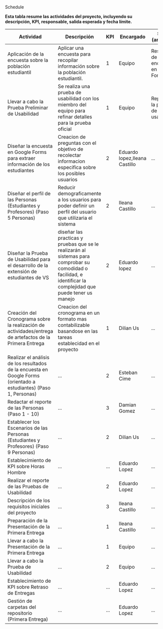 Schedule

**Esta tabla resume las actividades del proyecto, incluyendo su descripción, KPI, responsable, salida esperada y fecha límite.**

| Actividad | Descripción | KPI | Encargado | Salida (artefacto) | Deadline |
|---|---|---|---|---|---|
| Aplicación de la encuesta sobre la población estudiantil | Aplicar una encuesta para recopilar información sobre la población estudiantil. | 1  | Equipo | Respuestas de encuesta en Google Forms |19 feb 2024  |
| Llevar a cabo la Prueba Preliminar de Usabilidad | Se realiza una prueba de usabilidad con los miembro del equipo para refinar detalles para la prueba oficial | 1 | Equipo | Reporte de la prueba de usabilidad |  |
| Diseñar la encuesta en Google Forms para extraer información de los estudiantes | Creacion de preguntas con el objetivo de recolectar informacion especifica sobre los posibles usuarios  | 2 | Eduardo lopez,Ileana Castillo | ... | ... |
| Diseñar el perfil de las Personas (Estudiantes y Profesores) (Paso 5 Personas) | Reducir demograficamente a los usuarios para poder definir un perfil del usuario que utilizaria el sistema | 2 | Ileana Castillo| ... | ... |
| Diseñar la Prueba de Usabilidad para el desarrollo de la extensión de estudiantes de VS | diseñar las practicas y pruebas que se le realizarán al sistemas para comprobar su comodidad o facilidad, e identificar la complejidad que puede tener us manejo | 2 | Eduardo lopez | ... | 23 feb 2024 |
| Creación del Cronograma sobre la realización de actividades/entrega de artefactos de la Primera Entrega | Creacion del cronograma en un formato mas contabilizable basandose en las tareas establecidad en el proyecto  | 1 | Dilian Us | ... | 9 feb 2024 |
| Realizar el análisis de los resultados de la encuesta en Google Forms (orientado a estudiantes) (Paso 1, Personas) | ... | 2 | Esteban Cime | ... | 27 feb 2024 |
| Redactar el reporte de las Personas (Paso 1 - 10) | ... | 3 | Damian Gomez | ... | 2 mar 2024 |
| Establecer los Escenarios de las Personas (Estudiantes y Profesores) (Paso 9 Personas) | ... | 2 | Dilian Us | ... | 24 feb 2024 |
| Establecimiento de KPI sobre Horas Hombre | ... | ... | Eduardo Lopez | ... | ... |
| Realizar el reporte de las Pruebas de Usabilidad | ... | 2 | Eduardo Lopez | ... | 5 mar 2024 |
| Descripción de los requisitos iniciales del proyecto | ... | 3 | Ileana Castillo | ... | 5 mar 2024 |
| Preparación de la Presentación de la Primera Entrega | ... | 1 | Ileana Castillo | ... | 6 mar 2024 |
| Llevar a cabo la Presentación de la Primera Entrega | ... | 1 | Equipo | ... | ... |
| Llevar a cabo la Prueba de Usabilidad | ... | 2 | Equipo | ... | ... |
| Establecimiento de KPI sobre Retraso de Entregas | ... | ... | Eduardo Lopez | ... | ... |
| Gestión de carpetas del repositorio (Primera Entrega) | ... | ... | Eduardo Lopez | ... | ... |
